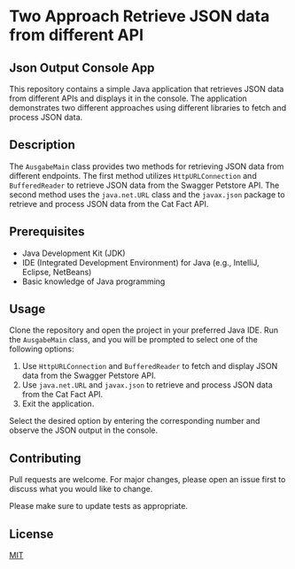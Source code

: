 # Two Approach Retrieve JSON data from different API

## Json Output Console App

This repository contains a simple Java application that retrieves JSON data from different APIs and displays it in the console. The application demonstrates two different approaches using different libraries to fetch and process JSON data.

## Description

The `AusgabeMain` class provides two methods for retrieving JSON data from different endpoints. The first method utilizes `HttpURLConnection` and `BufferedReader` to retrieve JSON data from the Swagger Petstore API. The second method uses the `java.net.URL` class and the `javax.json` package to retrieve and process JSON data from the Cat Fact API.

## Prerequisites

- Java Development Kit (JDK)
- IDE (Integrated Development Environment) for Java (e.g., IntelliJ, Eclipse, NetBeans)
- Basic knowledge of Java programming

## Usage

Clone the repository and open the project in your preferred Java IDE. Run the `AusgabeMain` class, and you will be prompted to select one of the following options:

1. Use `HttpURLConnection` and `BufferedReader` to fetch and display JSON data from the Swagger Petstore API.
2. Use `java.net.URL` and `javax.json` to retrieve and process JSON data from the Cat Fact API.
3. Exit the application.

Select the desired option by entering the corresponding number and observe the JSON output in the console.

## Contributing

Pull requests are welcome. For major changes, please open an issue first to discuss what you would like to change.

Please make sure to update tests as appropriate.

## License

[MIT](https://choosealicense.com/licenses/mit/)
